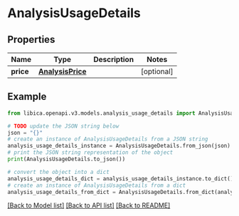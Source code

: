 # AnalysisUsageDetails


## Properties

Name | Type | Description | Notes
------------ | ------------- | ------------- | -------------
**price** | [**AnalysisPrice**](AnalysisPrice.md) |  | [optional] 

## Example

```python
from libica.openapi.v3.models.analysis_usage_details import AnalysisUsageDetails

# TODO update the JSON string below
json = "{}"
# create an instance of AnalysisUsageDetails from a JSON string
analysis_usage_details_instance = AnalysisUsageDetails.from_json(json)
# print the JSON string representation of the object
print(AnalysisUsageDetails.to_json())

# convert the object into a dict
analysis_usage_details_dict = analysis_usage_details_instance.to_dict()
# create an instance of AnalysisUsageDetails from a dict
analysis_usage_details_from_dict = AnalysisUsageDetails.from_dict(analysis_usage_details_dict)
```
[[Back to Model list]](../README.md#documentation-for-models) [[Back to API list]](../README.md#documentation-for-api-endpoints) [[Back to README]](../README.md)



